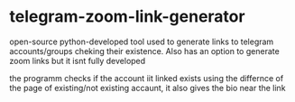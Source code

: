 # telegram-zoom-link-generator
open-source python-developed tool used to generate links to telegram accounts/groups cheking their existence. Also has an option to generate zoom links but it isnt fully developed

the programm checks if the account iit linked exists using the differnce of the page of existing/not existing accaunt, it also gives the bio near the link
